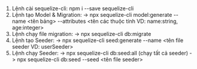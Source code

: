 ###
1. Lệnh cài sequelize-cli: npm i --save sequelize-cli
2. Lệnh tạo Model & Migration: -> npx sequelize-cli model:generate --name <tên bảng> --attributes <tên các thuộc tính VD: name:string,  age:integer>
3. Lệnh chạy file migration: -> npx sequelize-cli db:migrate
4. Lệnh tạo Seeder: -> npx sequelize-cli seed:generate --name <tên file seeder VD: userSeeder>
5. Lệnh chạy Seeder: -> npx sequelize-cli db:seed:all (chạy tất cả seeder)
                    -> npx sequelize-cli db:seed --seed <tên file seeder>